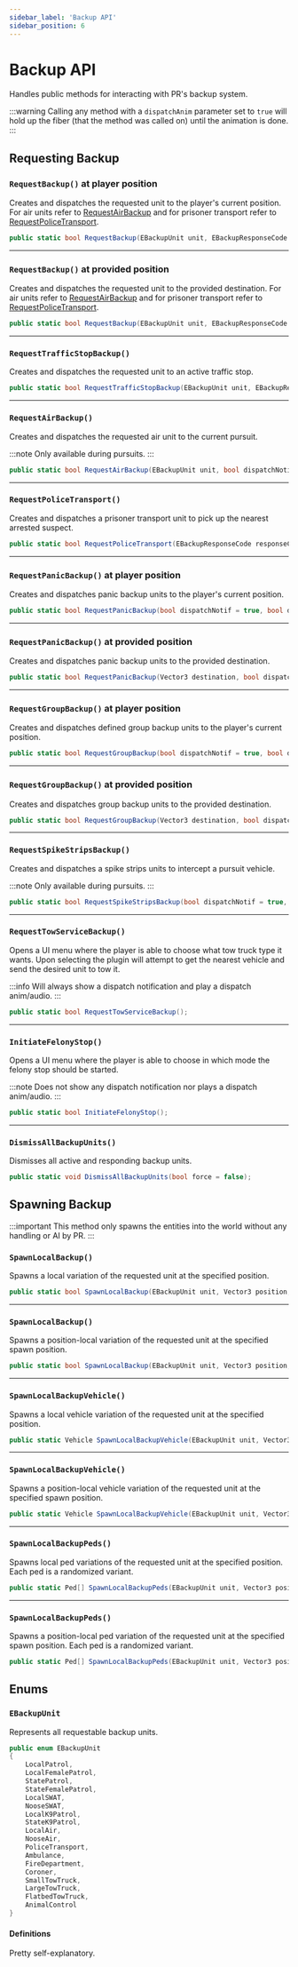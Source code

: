 ```yaml
---
sidebar_label: 'Backup API'
sidebar_position: 6
---
```


# Backup API

Handles public methods for interacting with PR's backup system.

:::warning
Calling any method with a `dispatchAnim` parameter set to `true` will hold up the fiber (that the method was called on) until the animation is done.
:::

## Requesting Backup

### `RequestBackup()` at player position

Creates and dispatches the requested unit to the player's current position.
For air units refer to [RequestAirBackup](#requestairbackup) and for prisoner transport refer to [RequestPoliceTransport](#requestpolicetransport).

```csharp
public static bool RequestBackup(EBackupUnit unit, EBackupResponseCode responseCode, bool dispatchNotif = true, bool dispatchAnim = true, bool dispatchAudio = true);
```

---

### `RequestBackup()` at provided position

Creates and dispatches the requested unit to the provided destination.
For air units refer to [RequestAirBackup](#requestairbackup) and for prisoner transport refer to [RequestPoliceTransport](#requestpolicetransport).

```csharp
public static bool RequestBackup(EBackupUnit unit, EBackupResponseCode responseCode, Vector3 destination, bool dispatchNotif = true, bool dispatchAnim = true, bool dispatchAudio = true);
```

---

### `RequestTrafficStopBackup()`

Creates and dispatches the requested unit to an active traffic stop.

```csharp
public static bool RequestTrafficStopBackup(EBackupUnit unit, EBackupResponseCode responseCode, bool dispatchNotif = true, bool dispatchAnim = true, bool dispatchAudio = true);
```

---

### `RequestAirBackup()`

Creates and dispatches the requested air unit to the current pursuit.

:::note
Only available during pursuits.
:::

```csharp
public static bool RequestAirBackup(EBackupUnit unit, bool dispatchNotif = true, bool dispatchAnim = true, bool dispatchAudio = true);
```

---

### `RequestPoliceTransport()`

Creates and dispatches a prisoner transport unit to pick up the nearest arrested suspect.

```csharp
public static bool RequestPoliceTransport(EBackupResponseCode responseCode, bool dispatchNotif = true, bool dispatchAnim = true, bool dispatchAudio = true);
```

---

### `RequestPanicBackup()` at player position

Creates and dispatches panic backup units to the player's current position.

```csharp
public static bool RequestPanicBackup(bool dispatchNotif = true, bool dispatchAudio = true);
```

---

### `RequestPanicBackup()` at provided position

Creates and dispatches panic backup units to the provided destination.

```csharp
public static bool RequestPanicBackup(Vector3 destination, bool dispatchNotif = true, bool dispatchAnim = true, bool dispatchAudio = true);
```

---

### `RequestGroupBackup()` at player position

Creates and dispatches defined group backup units to the player's current position.

```csharp
public static bool RequestGroupBackup(bool dispatchNotif = true, bool dispatchAnim = true, bool dispatchAudio = true);
```

---

### `RequestGroupBackup()` at provided position

Creates and dispatches group backup units to the provided destination.

```csharp
public static bool RequestGroupBackup(Vector3 destination, bool dispatchNotif = true, bool dispatchAnim = true, bool dispatchAudio = true);
```

---

### `RequestSpikeStripsBackup()`

Creates and dispatches a spike strips units to intercept a pursuit vehicle.

:::note
Only available during pursuits.
:::

```csharp
public static bool RequestSpikeStripsBackup(bool dispatchNotif = true, bool dispatchAnim = true, bool dispatchAudio = true);
```

---

### `RequestTowServiceBackup()`

Opens a UI menu where the player is able to choose what tow truck type it wants.
Upon selecting the plugin will attempt to get the nearest vehicle and send the desired unit to tow it.

:::info
Will always show a dispatch notification and play a dispatch anim/audio.
:::

```csharp
public static bool RequestTowServiceBackup();
```

---

### `InitiateFelonyStop()`

Opens a UI menu where the player is able to choose in which mode the felony stop should be started.

:::note
Does not show any dispatch notification nor plays a dispatch anim/audio.
:::

```csharp
public static bool InitiateFelonyStop();
```

---

### `DismissAllBackupUnits()`

Dismisses all active and responding backup units.

```csharp
public static void DismissAllBackupUnits(bool force = false);
```

## Spawning Backup

:::important
This method only spawns the entities into the world without any handling or AI by PR.
:::

### `SpawnLocalBackup()`

Spawns a local variation of the requested unit at the specified position.

```csharp
public static bool SpawnLocalBackup(EBackupUnit unit, Vector3 position, out Vehicle unitVehicle, out List<Ped> unitPeds);
```

---

### `SpawnLocalBackup()`

Spawns a position-local variation of the requested unit at the specified spawn position.


```csharp
public static bool SpawnLocalBackup(EBackupUnit unit, Vector3 position, Vector3 spawnPosition, out Vehicle unitVehicle, out List<Ped> unitPeds);
```

---

### `SpawnLocalBackupVehicle()`

Spawns a local vehicle variation of the requested unit at the specified position.

```csharp
public static Vehicle SpawnLocalBackupVehicle(EBackupUnit unit, Vector3 position, float heading);
```

---

### `SpawnLocalBackupVehicle()`

Spawns a position-local vehicle variation of the requested unit at the specified spawn position.

```csharp
public static Vehicle SpawnLocalBackupVehicle(EBackupUnit unit, Vector3 position, Vector3 spawnPosition, float heading);
```

---

### `SpawnLocalBackupPeds()`

Spawns local ped variations of the requested unit at the specified position.
Each ped is a randomized variant.

```csharp
public static Ped[] SpawnLocalBackupPeds(EBackupUnit unit, Vector3 position, float heading, int amount, bool equipWeapons = false);
```

---

### `SpawnLocalBackupPeds()`

Spawns a position-local ped variation of the requested unit at the specified spawn position.
Each ped is a randomized variant.

```csharp
public static Ped[] SpawnLocalBackupPeds(EBackupUnit unit, Vector3 position, Vector3 spawnPosition, float heading, int amount, bool equipWeapons = false);
```

## Enums

### `EBackupUnit`

Represents all requestable backup units.

```csharp
public enum EBackupUnit
{
    LocalPatrol,
    LocalFemalePatrol,
    StatePatrol,
    StateFemalePatrol,
    LocalSWAT,
    NooseSWAT,
    LocalK9Patrol,
    StateK9Patrol,
    LocalAir,
    NooseAir,
    PoliceTransport,
    Ambulance,
    FireDepartment,
    Coroner,
    SmallTowTruck,
    LargeTowTruck,
    FlatbedTowTruck,
    AnimalControl
}
```

#### Definitions
Pretty self-explanatory.
